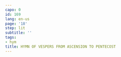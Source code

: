 ```yaml
---
capo: 0
id: 169
lang: en-us
page: '18'
step: lit
subtitle: ''
tags:
- hym
title: HYMN OF VESPERS FROM ASCENSION TO PENTECOST
---
```

